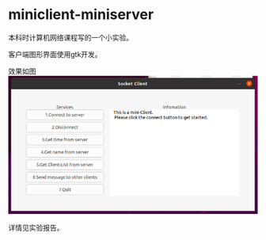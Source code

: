 # miniclient-miniserver



本科时计算机网络课程写的一个小实验。

客户端图形界面使用gtk开发。

效果如图![client](./img/client.png)

详情见实验报告。